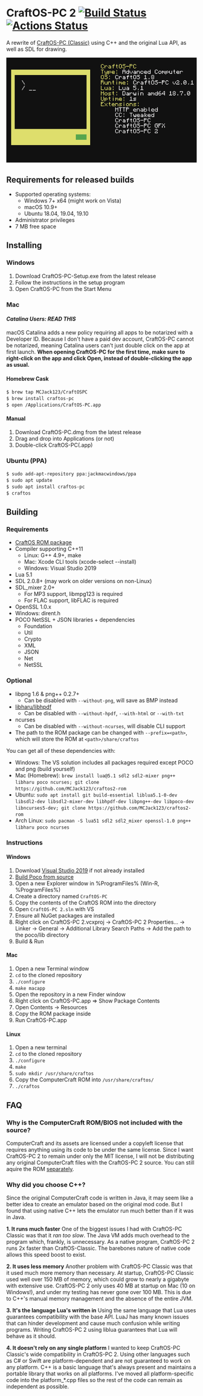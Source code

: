 # CraftOS-PC 2 [![Build Status](https://travis-ci.com/MCJack123/craftos2.svg?branch=master)](https://travis-ci.com/MCJack123/craftos2) [![Actions Status](https://github.com/MCJack123/craftos2/workflows/CI/badge.svg)](https://github.com/MCJack123/craftos2/actions)
A rewrite of [CraftOS-PC (Classic)](https://github.com/MCJack123/craftos) using C++ and the original Lua API, as well as SDL for drawing.

![Screenfetch](image1.png)

## Requirements for released builds
* Supported operating systems:
  * Windows 7+ x64 (might work on Vista)
  * macOS 10.9+
  * Ubuntu 18.04, 19.04, 19.10
* Administrator privileges
* 7 MB free space

## Installing
### Windows
1. Download CraftOS-PC-Setup.exe from the latest release
2. Follow the instructions in the setup program
3. Open CraftOS-PC from the Start Menu

### Mac
#### __*Catalina Users: READ THIS*__
macOS Catalina adds a new policy requiring all apps to be notarized with a Developer ID. Because I don't have a paid dev account, CraftOS-PC cannot be notarized, meaning Catalina users can't just double click on the app at first launch. **When opening CraftOS-PC for the first time, make sure to right-click on the app and click Open, instead of double-clicking the app as usual.**
#### Homebrew Cask
```bash
$ brew tap MCJack123/CraftOSPC
$ brew install craftos-pc
$ open /Applications/CraftOS-PC.app
```
#### Manual
1. Download CraftOS-PC.dmg from the latest release
2. Drag and drop into Applications (or not)
3. Double-click CraftOS-PC(.app)

### Ubuntu (PPA)
```bash
$ sudo add-apt-repository ppa:jackmacwindows/ppa
$ sudo apt update
$ sudo apt install craftos-pc
$ craftos
```

## Building
### Requirements
* [CraftOS ROM package](https://github.com/MCJack123/craftos2-rom)
* Compiler supporting C++11
  * Linux: G++ 4.9+, make
  * Mac: Xcode CLI tools (xcode-select --install)
  * Windows: Visual Studio 2019
* Lua 5.1
* SDL 2.0.8+ (may work on older versions on non-Linux)
* SDL_mixer 2.0+
  * For MP3 support, libmpg123 is required
  * For FLAC support, libFLAC is required
* OpenSSL 1.0.x
* Windows: dirent.h
* POCO NetSSL + JSON libraries + dependencies
  * Foundation
  * Util
  * Crypto
  * XML
  * JSON
  * Net
  * NetSSL

### Optional
* libpng 1.6 & png++ 0.2.7+
  * Can be disabled with `--without-png`, will save as BMP instead
* [libharu/libhpdf](https://github.com/libharu/libharu)
  * Can be disabled with `--without-hpdf`, `--with-html` or `--with-txt`
* ncurses
  * Can be disabled with `--without-ncurses`, will disable CLI support
* The path to the ROM package can be changed with `--prefix=<path>`, which will store the ROM at `<path>/share/craftos`

You can get all of these dependencies with:
  * Windows: The VS solution includes all packages required except POCO and png (build yourself)
  * Mac (Homebrew): `brew install lua@5.1 sdl2 sdl2-mixer png++ libharu poco ncurses; git clone https://github.com/MCJack123/craftos2-rom`
  * Ubuntu: `sudo apt install git build-essential liblua5.1-0-dev libsdl2-dev libsdl2-mixer-dev libhpdf-dev libpng++-dev libpoco-dev libncurses5-dev; git clone https://github.com/MCJack123/craftos2-rom`
  * Arch Linux: `sudo pacman -S lua51 sdl2 sdl2_mixer openssl-1.0 png++ libharu poco ncurses`

### Instructions
#### Windows
1. Download [Visual Studio 2019](https://visualstudio.microsoft.com/) if not already installed
2. [Build Poco from source](https://pocoproject.org/download.html#visualstudio)
3. Open a new Explorer window in %ProgramFiles% (Win-R, %ProgramFiles%)
4. Create a directory named `CraftOS-PC`
5. Copy the contents of the CraftOS ROM into the directory
6. Open `CraftOS-PC 2.sln` with VS
7. Ensure all NuGet packages are installed
8. Right click on CraftOS-PC 2.vcxproj -> CraftOS-PC 2 Properties... -> Linker -> General -> Additional Library Search Paths -> Add the path to the poco/lib directory
9. Build & Run

#### Mac
1. Open a new Terminal window
2. `cd` to the cloned repository
3. `./configure`
4. `make macapp`
5. Open the repository in a new Finder window
6. Right click on CraftOS-PC.app => Show Package Contents
7. Open Contents -> Resources
8. Copy the ROM package inside
9. Run CraftOS-PC.app

#### Linux
1. Open a new terminal
2. `cd` to the cloned repository
3. `./configure`
4. `make`
5. `sudo mkdir /usr/share/craftos`
6. Copy the ComputerCraft ROM into `/usr/share/craftos/`
7. `./craftos`

## FAQ
### Why is the ComputerCraft ROM/BIOS not included with the source?
ComputerCraft and its assets are licensed under a copyleft license that requires anything using its code to be under the same license. Since I want CraftOS-PC 2 to remain under only the MIT license, I will not be distributing any original ComputerCraft files with the CraftOS-PC 2 source. You can still aquire the ROM [separately](https://github.com/MCJack123/craftos2-rom).

### Why did you choose C++?
Since the original ComputerCraft code is written in Java, it may seem like a better idea to create an emulator based on the original mod code. But I found that using native C++ lets the emulator run much better than if it was in Java.

**1. It runs much faster**
One of the biggest issues I had with CraftOS-PC Classic was that it *ran too slow*. The Java VM adds much overhead to the program which, frankly, is unnecessary. As a native program, CraftOS-PC 2 runs 2x faster than CraftOS-Classic. The barebones nature of native code allows this speed boost to exist.

**2. It uses less memory**
Another problem with CraftOS-PC Classic was that it used much more memory than necessary. At startup, CraftOS-PC Classic used well over 150 MB of memory, which could grow to nearly a gigabyte with extensive use. CraftOS-PC 2 only uses 40 MB at startup on Mac (10 on Windows!), and under my testing has never gone over 100 MB. This is due to C++'s manual memory management and the absence of the entire JVM.

**3. It's the language Lua's written in**
Using the same language that Lua uses guarantees compatibility with the base API. LuaJ has many known issues that can hinder development and cause much confusion while writing programs. Writing CraftOS-PC 2 using liblua guarantees that Lua will behave as it should.

**4. It doesn't rely on any single platform**
I wanted to keep CraftOS-PC Classic's wide compatibility in CraftOS-PC 2. Using other languages such as C# or Swift are platform-dependent and are not guaranteed to work on any platform. C++ is a basic language that's always present and maintains a portable library that works on all platforms. I've moved all platform-specific code into the platform_*.cpp files so the rest of the code can remain as independent as possible.
